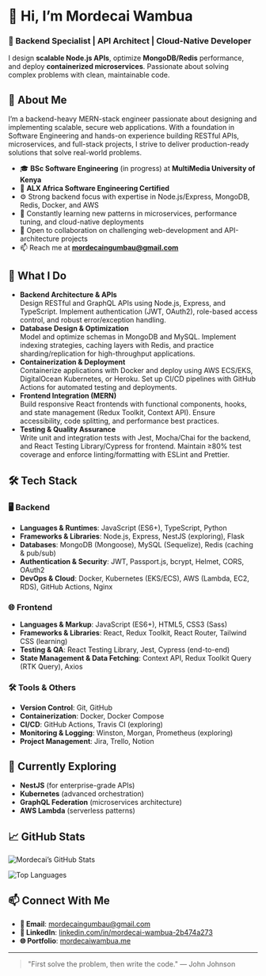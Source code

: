 # 👋 Hi, I’m Mordecai Wambua  
### 🔑 Backend Specialist | API Architect | Cloud-Native Developer  

I design **scalable Node.js APIs**, optimize **MongoDB/Redis** performance, and deploy **containerized microservices**. Passionate about solving complex problems with clean, maintainable code.


## 📝 About Me
I’m a backend-heavy MERN-stack engineer passionate about designing and implementing scalable, secure web applications. With a foundation in Software Engineering and hands-on experience building RESTful APIs, microservices, and full-stack projects, I strive to deliver production-ready solutions that solve real-world problems.

- 🎓 **BSc Software Engineering** (in progress) at **MultiMedia University of Kenya**
- 📜 **ALX Africa Software Engineering Certified**
- ⚙️ Strong backend focus with expertise in Node.js/Express, MongoDB, Redis, Docker, and AWS
- 🌱 Constantly learning new patterns in microservices, performance tuning, and cloud-native deployments
- 🤝 Open to collaboration on challenging web-development and API-architecture projects
- 📫 Reach me at **mordecaingumbau@gmail.com**


## 🔑 What I Do
- **Backend Architecture & APIs**  
  Design RESTful and GraphQL APIs using Node.js, Express, and TypeScript. Implement authentication (JWT, OAuth2), role-based access control, and robust error/exception handling.
- **Database Design & Optimization**  
  Model and optimize schemas in MongoDB and MySQL. Implement indexing strategies, caching layers with Redis, and practice sharding/replication for high-throughput applications.
- **Containerization & Deployment**  
  Containerize applications with Docker and deploy using AWS ECS/EKS, DigitalOcean Kubernetes, or Heroku. Set up CI/CD pipelines with GitHub Actions for automated testing and deployments.
- **Frontend Integration (MERN)**  
  Build responsive React frontends with functional components, hooks, and state management (Redux Toolkit, Context API). Ensure accessibility, code splitting, and performance best practices.
- **Testing & Quality Assurance**  
  Write unit and integration tests with Jest, Mocha/Chai for the backend, and React Testing Library/Cypress for frontend. Maintain ≥80% test coverage and enforce linting/formatting with ESLint and Prettier.

## 🛠️ Tech Stack

### 🖥️ Backend
- **Languages & Runtimes**: JavaScript (ES6+), TypeScript, Python  
- **Frameworks & Libraries**: Node.js, Express, NestJS (exploring), Flask  
- **Databases**: MongoDB (Mongoose), MySQL (Sequelize), Redis (caching & pub/sub)  
- **Authentication & Security**: JWT, Passport.js, bcrypt, Helmet, CORS, OAuth2 
- **DevOps & Cloud**: Docker, Kubernetes (EKS/ECS), AWS (Lambda, EC2, RDS), GitHub Actions, Nginx  

### 🌐 Frontend
- **Languages & Markup**: JavaScript (ES6+), HTML5, CSS3 (Sass)  
- **Frameworks & Libraries**: React, Redux Toolkit, React Router, Tailwind CSS (learning)  
- **Testing & QA**: React Testing Library, Jest, Cypress (end-to-end)  
- **State Management & Data Fetching**: Context API, Redux Toolkit Query (RTK Query), Axios  

### 🛠️ Tools & Others
- **Version Control**: Git, GitHub  
- **Containerization**: Docker, Docker Compose  
- **CI/CD**: GitHub Actions, Travis CI (exploring)  
- **Monitoring & Logging**: Winston, Morgan, Prometheus (exploring)  
- **Project Management**: Jira, Trello, Notion  


## 🌱 Currently Exploring  
- **NestJS** (for enterprise-grade APIs)  
- **Kubernetes** (advanced orchestration)  
- **GraphQL Federation** (microservices architecture)  
- **AWS Lambda** (serverless patterns)


<!--
## 🚀 Notable Projects

### [🔹 Weather Dashboard Application](https://github.com/Mordecai-Wambua/Weather-Service-Project)  
A full-stack weather dashboard built with React for the frontend and Node.js/Express for the backend.  
- Integrated OpenWeatherMap API to fetch real-time weather data.  
- Implemented caching with Redis to reduce API calls and improve performance.  
- Features responsive design, search history, and dynamic icons.

### [🔹 E-Commerce API (Express + MongoDB)](https://github.com/Mordecai-Wambua/Ecommerce-API)  
A production-ready RESTful API for an online store.  
- Designed role-based authentication with JWT and protected routes.  
- Created product, order, and user schemas in MongoDB with Mongoose.  
- Implemented pagination, filtering, and sorting for product listings.  
- Deployed on AWS ECS with Docker and set up automated CI/CD via GitHub Actions.

### [🔹 Task Manager CLI (Node.js)](https://github.com/Mordecai-Wambua/Task-Manager-CLI)  
A command-line application to manage personal tasks.  
- Supports CRUD operations with JSON file persistence.  
- Features colorized console output, input validation, and interactive prompts.  
- Unit and integration tests with Jest to ensure reliability.

### [🔹 Portfolio Website](https://www.mordecaiwambua.me/)  
My personal portfolio showcasing projects.  
- Built with React and styled components.  
- Highlights my process for building scalable backends and cloud-deployed full-stack apps.  


---
-->

## 📈 GitHub Stats
<!--
![Mordecai’s GitHub Stats](https://github-readme-stats.vercel.app/api?username=Mordecai-Wambua&show_icons=true&theme=radical&hide=contribs,prs)
-->
![Mordecai’s GitHub Stats](https://github-readme-stats.vercel.app/api?username=Mordecai-Wambua&show_icons=true&theme=radical&hide=issues&title_color=FFA500&text_color=FFFFFF&icon_color=FFA500&border_color=FFA500&bg_color=0D1117&custom_title=Mordecai's+Backend+Focus)


![Top Languages](https://github-readme-stats.vercel.app/api/top-langs/?username=Mordecai-Wambua&layout=compact&theme=radical&hide=html,css&title_color=FFA500)


## 📫 Connect With Me
- **📧 Email**: mordecaingumbau@gmail.com  
- **💼 LinkedIn**: [linkedin.com/in/mordecai-wambua-2b474a273](https://www.linkedin.com/in/mordecai-wambua-2b474a273/)  
- **🌐 Portfolio**: [mordecaiwambua.me](https://www.mordecaiwambua.me/)  

---

> "First solve the problem, then write the code." — John Johnson
